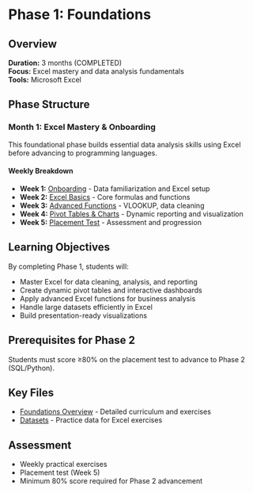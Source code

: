 # Phase 1: Foundations

## Overview
**Duration:** 3 months (COMPLETED)  
**Focus:** Excel mastery and data analysis fundamentals  
**Tools:** Microsoft Excel  

## Phase Structure

### Month 1: Excel Mastery & Onboarding
This foundational phase builds essential data analysis skills using Excel before advancing to programming languages.

#### Weekly Breakdown
- **Week 1:** [Onboarding](week-1-onboarding/) - Data familiarization and Excel setup
- **Week 2:** [Excel Basics](week-2-excel-basics/) - Core formulas and functions  
- **Week 3:** [Advanced Functions](week-3-advanced-functions/) - VLOOKUP, data cleaning
- **Week 4:** [Pivot Tables & Charts](week-4-pivot-charts/) - Dynamic reporting and visualization
- **Week 5:** [Placement Test](week-5-placement-test/) - Assessment and progression

## Learning Objectives
By completing Phase 1, students will:
- Master Excel for data cleaning, analysis, and reporting
- Create dynamic pivot tables and interactive dashboards
- Apply advanced Excel functions for business analysis
- Handle large datasets efficiently in Excel
- Build presentation-ready visualizations

## Prerequisites for Phase 2
Students must score ≥80% on the placement test to advance to Phase 2 (SQL/Python).

## Key Files
- [Foundations Overview](foundations.md) - Detailed curriculum and exercises
- [Datasets](datasets/) - Practice data for Excel exercises

## Assessment
- Weekly practical exercises
- Placement test (Week 5)
- Minimum 80% score required for Phase 2 advancement
